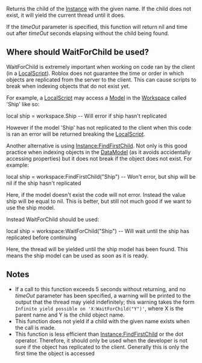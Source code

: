 Returns the child of the [Instance](https://developer.roblox.com/en-us/api-reference/class/Instance) with the given name. If the child does not exist, it will yield the current thread until it does.

If the _timeOut_ parameter is specified, this function will return nil and time out after _timeOut_ seconds elapsing without the child being found.

Where should WaitForChild be used?
----------------------------------

WaitForChild is extremely important when working on code ran by the client (in a [LocalScript](https://developer.roblox.com/en-us/api-reference/class/LocalScript)). Roblox does not guarantee the time or order in which objects are replicated from the server to the client. This can cause scripts to break when indexing objects that do not exist yet.

For example, a [LocalScript](https://developer.roblox.com/en-us/api-reference/class/LocalScript) may access a [Model](https://developer.roblox.com/en-us/api-reference/class/Model) in the [Workspace](https://developer.roblox.com/en-us/api-reference/class/Workspace) called 'Ship' like so:

local ship = workspace.Ship
-- Will error if ship hasn't replicated

However if the model 'Ship' has not replicated to the client when this code is ran an error will be returned breaking the [LocalScript](https://developer.roblox.com/en-us/api-reference/class/LocalScript).

Another alternative is using [Instance:FindFirstChild](https://developer.roblox.com/en-us/api-reference/function/Instance/FindFirstChild). Not only is this good practice when indexing objects in the [DataModel](https://developer.roblox.com/en-us/api-reference/class/DataModel) (as it avoids accidentally accessing properties) but it does not break if the object does not exist. For example:

local ship = workspace:FindFirstChild("Ship")
-- Won't error, but ship will be nil if the ship hasn't replicated

Here, if the model doesn't exist the code will not error. Instead the value ship will be equal to nil. This is better, but still not much good if we want to use the ship model.

Instead WaitForChild should be used:

local ship = workspace:WaitForChild("Ship")
-- Will wait until the ship has replicated before continuing

Here, the thread will be yielded until the ship model has been found. This means the ship model can be used as soon as it is ready.

Notes
-----

*   If a call to this function exceeds 5 seconds without returning, and no _timeOut_ parameter has been specified, a warning will be printed to the output that the thread may yield indefinitely; this warning takes the form `Infinite yield possible on 'X:WaitForChild("Y")'`, where X is the parent name and Y is the child object name.
*   This function does not yield if a child with the given name exists when the call is made.
*   This function is less efficient than [Instance:FindFirstChild](https://developer.roblox.com/en-us/api-reference/function/Instance/FindFirstChild) or the dot operator. Therefore, it should only be used when the developer is not sure if the object has replicated to the client. Generally this is only the first time the object is accessed